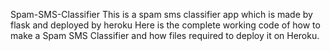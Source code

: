 Spam-SMS-Classifier
This is a spam sms classifier app which is made by flask and deployed by heroku
Here is the complete working code of how to make a Spam SMS Classifier and how files required to deploy it on Heroku.
